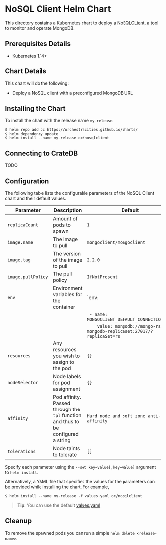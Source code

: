 # NoSQL Client Helm Chart

This directory contains a Kubernetes chart to deploy a
[NoSQLCLient](https://www.nosqlclient.com/), a tool to monitor and operate
MongoDB.

## Prerequisites Details
* Kubernetes 1.14+

## Chart Details
This chart will do the following:

* Deploy a NoSQL client with a preconfigured MongoDB URL

## Installing the Chart

To install the chart with the release name `my-release`:

```console
$ helm repo add oc https://orchestracities.github.io/charts/
$ helm dependency update
$ helm install --name my-release oc/nosqlclient
```

## Connecting to CrateDB

TODO

## Configuration

The following table lists the configurable parameters of the
NoSQL Client chart and their default values.

|       Parameter                   |           Description                       |                         Default                     |
|-----------------------------------|---------------------------------------------|-----------------------------------------------------|
| `replicaCount`                    | Amount of pods to spawn                     | `1`                                                 |
| `image.name`                      | The image to pull                           | `mongoclient/mongoclient`                           |
| `image.tag`                       | The version of the image to pull            | `2.2.0`                                             |
| `image.pullPolicy`                | The pull policy                             | `IfNotPresent`                                      |
| `env`                             | Environment variables for the container     | `env: |`                                            |
|                                   |                                             | `  - name: MONGOCLIENT_DEFAULT_CONNECTION_URL `     |
|                                   |                                             | `    value: mongodb://mongo-rs-mongodb-replicaset:27017/?replicaSet=rs`|
| `resources`                       | Any resources you wish to assign to the pod | `{}`                                                |
| `nodeSelector`                    | Node labels for pod assignment              | `{}`                                                |
| `affinity`                        | Pod affinity. Passed through the `tpl` function and thus to be configured a string | `Hard node and soft zone anti-affinity`|
| `tolerations`                     | Node taints to tolerate                     | `[]`                                                |

Specify each parameter using the `--set key=value[,key=value]` argument to `helm install`.

Alternatively, a YAML file that specifies the values for the parameters can be provided while installing the chart. For example,

```console
$ helm install --name my-release -f values.yaml oc/nosqlclient
```

> **Tip**: You can use the default [values.yaml](values.yaml)

## Cleanup

To remove the spawned pods you can run a simple `helm delete <release-name>`.
